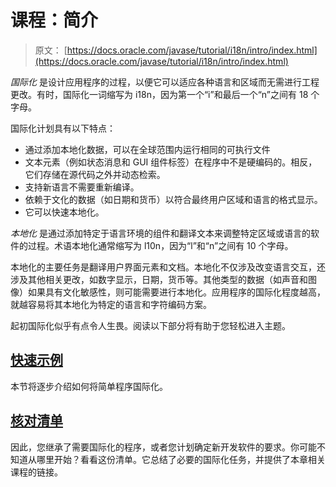 # 课程：简介

> 原文： [https://docs.oracle.com/javase/tutorial/i18n/intro/index.html](https://docs.oracle.com/javase/tutorial/i18n/intro/index.html)

_国际化_ 是设计应用程序的过程，以便它可以适应各种语言和区域而无需进行工程更改。有时，国际化一词缩写为 i18n，因为第一个“i”和最后一个“n”之间有 18 个字母。

国际化计划具有以下特点：

*   通过添加本地化数据，可以在全球范围内运行相同的可执行文件
*   文本元素（例如状态消息和 GUI 组件标签）在程序中不是硬编码的。相反，它们存储在源代码之外并动态检索。
*   支持新语言不需要重新编译。
*   依赖于文化的数据（如日期和货币）以符合最终用户区域和语言的格式显示。
*   它可以快速本地化。

_本地化_ 是通过添加特定于语言环境的组件和翻译文本来调整特定区域或语言的软件的过程。术语本地化通常缩写为 l10n，因为“l”和“n”之间有 10 个字母。

本地化的主要任务是翻译用户界面元素和文档。本地化不仅涉及改变语言交互，还涉及其他相关更改，如数字显示，日期，货币等。其他类型的数据（如声音和图像）如果具有文化敏感性，则可能需要进行本地化。应用程序的国际化程度越高，就越容易将其本地化为特定的语言和字符编码方案。

起初国际化似乎有点令人生畏。阅读以下部分将有助于您轻松进入主题。

## [快速示例](quick.html)

本节将逐步介绍如何将简单程序国际化。

## [核对清单](checklist.html)

因此，您继承了需要国际化的程序，或者您计划确定新开发软件的要求。你可能不知道从哪里开始？看看这份清单。它总结了必要的国际化任务，并提供了本章相关课程的链接。